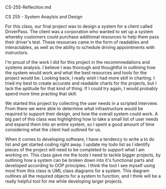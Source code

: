 CS-255-Reflection.md

CS 255 - System Anaylsis and Design

For this class, our final project was to design a system for a client called DriverPass. The client was a corporation who wanted to set up a system whereby customers
could purchase additional resources to help them pass their driver's test. These resources came in the form of readables and interactables, as well as the ability to
schedule driving appointments with instructors. 

I'm proud of the work I did for this project in the recommnedations and systems analysis. I believe I was thorough and thoughtful in outlining how the system would work
and what the best resources and tools for the project would be. Looking back, I really wish I had more skill in charting. I tried my best to create accurate and readable
charts for the projects, but I lack the aptitude for that kind of thing. If I could try again, I would probably spend more time practing that skill.

We started this project by collecting the user needs in a scripted interview. From there we were able to determine what infrastructure would be required to support their
design, and how the overall system could work. A big part of this class was highlighting how to take a small list of user needs and expand them into an entire system, so
I spent a good amount of time considering what the client had outlined for us. 

When it comes to developing software, I have a tendency to write a to do list and get started coding right away. I update my todo list as I identify pieces of the project
will need to be completed to support what I am working on. This class gave me the tools I need to tackle bigger projects, by outlining how a system can be broken down
into it's functional parts and developed according to OOP principles. I think the tool I see myself using most from this class is UML class diagrams for a system. This
diagram outlines all the required objects for a system to function, and I think will be a really helpful tool for me while developing larger projects. 
